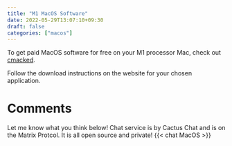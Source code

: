 ```yaml
---
title: "M1 MacOS Software"
date: 2022-05-29T13:07:10+09:30
draft: false
categories: ["macos"]
---
```


To get paid MacOS software for free on your M1 processor Mac, check out [cmacked](https://cmacked.com/). 

Follow the download instructions on the website for your chosen application.



# Comments
Let me know what you think below! Chat service is by Cactus Chat and is on the Matrix Protcol. It is all open source and private!
{{< chat MacOS >}}